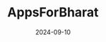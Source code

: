 ---  
layout: startup_page  
title: "AppsForBharat"  
id: "appsforbharat.com"  
permalink: "/appsforbharatappsforbharat.com09102024/"  
website: "https://appsforbharat.com/"  
funding_round: "Series B"  
funding_amount: "$18M"  
investors: "Fundamentum, Susquehanna Asia VC, Elevation Capital, Peak XV, Mirae Asset VC"  
about: "AppsForBharat is the parent company of Sri Mandir, a devotion platform offering spiritual products and services. The platform connects users with over 50 temples, enabling participation in pujas, offerings, and access to devotional content. Sri Mandir aims to be a comprehensive digital tech platform for devotional needs."  
markets: "Religious Technology, Spiritual Services, Apps, Information Technology, Internet, Mobile Apps, Software"  
hq: "Bangalore, Karnataka, India"  
founded_year: "2020"  
linkedin: "https://www.linkedin.com/company/appsforbharat"  
twitter: "https://twitter.com/AppsForBharat"  
instagram: ""  
facebook: ""  
crunchbase: "https://www.crunchbase.com/organization/appsforbharat"  
pitchbook: ""  

date_display: "10-Sep-2024"  
date: "2024-09-10"

# SEO Optimization  
meta_title: "AppsForBharat - Series B Funding ($18M)"  
meta_description: "AppsForBharat, AppsForBharat is the parent company of Sri Mandir, a devotion platform offering spiritual products and services. The platform connects users with over..."  
meta_keywords: "AppsForBharat, Religious Technology, Spiritual Services, Apps, Information Technology, Internet, Mobile Apps, Software, Series B funding"  
canonical_url: "https://startup.projectstartups.com/appsforbharatappsforbharat.com09102024/"  
---